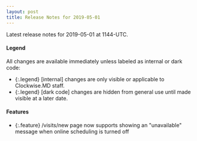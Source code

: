```yaml
---
layout: post
title: Release Notes for 2019-05-01
---
```


Latest release notes for 2019-05-01 at 1144-UTC.

<div class='legend' markdown='1'>

#### Legend

All changes are available immediately unless labeled as internal or dark code:

- {:.legend} [internal] changes are only visible or applicable to Clockwise.MD staff.
- {:.legend} [dark code] changes are hidden from general use until made visible at a later date.

</div>

<div class='features' markdown='1'>

#### Features

- {:.feature} /visits/new page now supports showing an "unavailable" message when online scheduling is turned off

</div>

